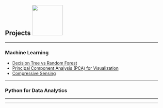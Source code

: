 ## Projects <img src="images/dummy_thumbnail.jpg?raw=true" width="100" height="100"/>

---

### Machine Learning

- [Decision Tree vs Random Forest](Email_Spam.pdf)
- [Principal Component Analysis (PCA) for Visualization](PCA_visualization.pdf)
- [Compressive Sensing](Compressive_Sensing.pdf)

---

### Python for Data Analytics


---




---

